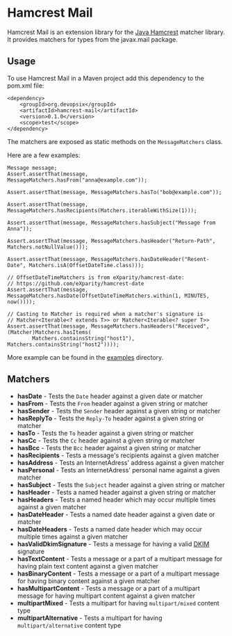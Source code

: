 # Hamcrest Mail

Hamcrest Mail is an extension library for the [Java Hamcrest][] matcher library.
It provides matchers for types from the javax.mail package.

## Usage
To use Hamcrest Mail in a Maven project add this dependency to the pom.xml file:

    <dependency>
        <groupId>org.devopsix</groupId>
        <artifactId>hamcrest-mail</artifactId>
        <version>0.1.0</version>
        <scope>test</scope>
    </dependency>

The matchers are exposed as static methods on the `MessageMatchers` class.

Here are a few examples:

    Message message;
    Assert.assertThat(message, MessageMatchers.hasFrom("anna@example.com"));
    
    Assert.assertThat(message, MessageMatchers.hasTo("bob@example.com"));
    
    Assert.assertThat(message, MessageMatchers.hasRecipients(Matchers.iterableWithSize(1)));
    
    Assert.assertThat(message, MessageMatchers.hasSubject("Message from Anna"));
    
    Assert.assertThat(message, MessageMatchers.hasHeader("Return-Path", Matchers.notNullValue()));
    
    Assert.assertThat(message, MessageMatchers.hasDateHeader("Resent-Date", Matchers.isA(OffsetDateTime.class)));
    
    // OffsetDateTimeMatchers is from eXparity/hamcrest-date:
    // https://github.com/eXparity/hamcrest-date
    Assert.assertThat(message, MessageMatchers.hasDate(OffsetDateTimeMatchers.within(1, MINUTES, now())));
    
    // Casting to Matcher is required when a matcher's signature is
    // Matcher<Iterable<? extends T>> or Matcher<Iterable<? super T>>
    Assert.assertThat(message, MessageMatchers.hasHeaders("Received", (Matcher)Matchers.hasItems(
            Matchers.containsString("host1"), Matchers.containsString("host2"))));

More example can be found in the [examples](examples/) directory.

## Matchers

* __hasDate__ - Tests the `Date` header against a given date or matcher
* __hasFrom__ - Tests the `From` header against a given string or matcher 
* __hasSender__ - Tests the `Sender` header against a given string or matcher
* __hasReplyTo__ - Tests the `Reply-To` header against a given string or matcher
* __hasTo__ - Tests the `To` header against a given string or matcher
* __hasCc__ - Tests the `Cc` header against a given string or matcher
* __hasBcc__ - Tests the `Bcc` header against a given string or matcher
* __hasRecipients__ - Tests a message's recipients against a given matcher
* __hasAddress__ - Tests an InternetAdress' address against a given matcher
* __hasPersonal__ - Tests an InternetAdress' personal name against a given matcher
* __hasSubject__ - Tests the `Subject` header against a given string or matcher
* __hasHeader__ - Tests a named header against a given string or matcher
* __hasHeaders__ - Tests a named header which may occur multiple times against a given matcher
* __hasDateHeader__ - Tests a named date header against a given date or matcher
* __hasDateHeaders__ - Tests a named date header which may occur multiple times against a given matcher
* __hasValidDkimSignature__ - Tests a message for having a valid [DKIM][] signature
* __hasTextContent__ - Tests a message or a part of a multipart message for having plain text content against a given matcher
* __hasBinaryContent__ - Tests a message or a part of a multipart message for having binary content against a given matcher
* __hasMultipartContent__ - Tests a message or a part of a multipart message for having multipart content against a given matcher
* __multipartMixed__ - Tests a multipart for having `multipart/mixed` content type
* __multipartAlternative__ - Tests a multipart for having `multipart/alternative` content type

[Java Hamcrest]: http://github.com/hamcrest/JavaHamcrest
[DKIM]: https://tools.ietf.org/html/rfc4871
